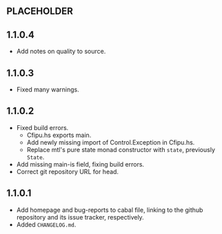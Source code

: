 PLACEHOLDER
-----

1.1.0.4
-----
* Add notes on quality to source.

1.1.0.3
-----
* Fixed many warnings.

1.1.0.2
-----
* Fixed build errors.
  * Cfipu.hs exports main.
  * Add newly missing import of Control.Exception in Cfipu.hs.
  * Replace mtl's pure state monad constructor with `state`, previously
    `State`.
* Add missing main-is field, fixing build errors.
* Correct git repository URL for head.

1.1.0.1
-----
* Add homepage and bug-reports to cabal file, linking to the github repository
  and its issue tracker, respectively.
* Added `CHANGELOG.md`.
